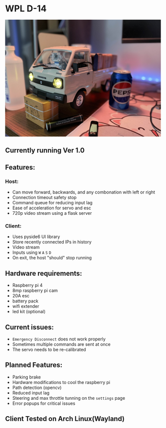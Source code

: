 # WPL D-14 
![Modified WPL D-14 Host](D-14-Mod.jpg)

## Currently running Ver 1.0

## Features:
### Host:
- Can move forward, backwards, and any combonation with left or right
- Connection timeout safety stop
- Command queue for reducing input lag
- Ease of acceleration for servo and esc
- 720p video stream using a flask server

### Client:
- Uses pyside6 UI library
- Store recently connected IPs in history
- Video stream
- Inputs using `W` `A` `S` `D`
- On exit, the host "should" stop running

## Hardware requirements:
- Raspberry pi 4
- 8mp raspberry pi cam
- 20A esc
- battery pack
- wifi extender
- led kit (optional)

## Current issues:
- `Emergency Disconnect` does not work properly
- Sometimes multiple commands are sent at once
- The servo needs to be re-calibrated

## Planned Features:
- Parking brake
- Hardware modifications to cool the raspberry pi
- Path detection (opencv)
- Reduced input lag
- Steering and max throttle tunning on the `settings` page
- Error popups for critical issues

## Client Tested on Arch Linux(Wayland)